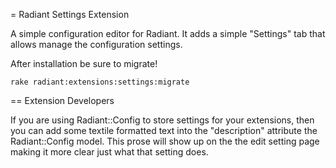 = Radiant Settings Extension

A simple configuration editor for Radiant.  It adds a simple "Settings" tab that allows manage the configuration settings.

After installation be sure to migrate!

    rake radiant:extensions:settings:migrate

== Extension Developers

If you are using Radiant::Config to store settings for your extensions, then you can add some textile formatted text into
the "description" attribute the Radiant::Config model.  This prose will show up on the the edit setting page making it
more clear just what that setting does.